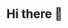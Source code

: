 
# Hi there 👋

<!--
**KiprutoKE/kiprutoKE** is a ✨ _special_ ✨ repository because its `README.md` (this file) appears on your GitHub profile.

Here are some ideas to get you started:

- 🔭 I'm currently working on the Influences Of Climatic Patterns on Food-Chain Supply In Kenya.
- 🌱 I’m currently learning Data Visualization with BI Tools (Tableau Public) And Cloud Computing (Microsoft Azure)
- 👯 I’m looking to collaborate on impactful projects that solve real-world problems 
- 🤔 I’m looking for help with  gaining work experience or getting internships 
- 
- 📫 How to reach me: ... https://franklinekipruto.netlify.app/
- 😄 Pronouns: ... HE/HIM
- ⚡ Fun fact: .. Data Never Lies
-->
